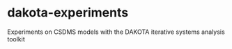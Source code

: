 dakota-experiments
==================

Experiments on CSDMS models with the DAKOTA iterative systems analysis toolkit
